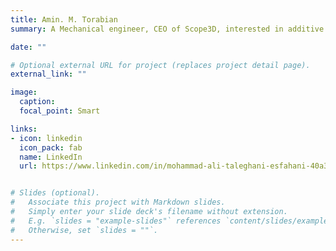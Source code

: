 ```yaml
---
title: Amin. M. Torabian
summary: A Mechanical engineer, CEO of Scope3D, interested in additive manufacturing.

date: ""

# Optional external URL for project (replaces project detail page).
external_link: ""

image:
  caption:
  focal_point: Smart

links:
- icon: linkedin
  icon_pack: fab
  name: LinkedIn
  url: https://www.linkedin.com/in/mohammad-ali-taleghani-esfahani-40a313184/


# Slides (optional).
#   Associate this project with Markdown slides.
#   Simply enter your slide deck's filename without extension.
#   E.g. `slides = "example-slides"` references `content/slides/example-slides.md`.
#   Otherwise, set `slides = ""`.
---
```

